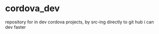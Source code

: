# cordova_dev
repository for  in dev cordova projects, by src-ing directly to git hub i can dev faster
